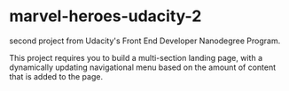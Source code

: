 # marvel-heroes-udacity-2

second project from Udacity's Front End Developer Nanodegree Program. 

This project requires you to build a multi-section landing page, with a dynamically updating navigational menu based on the amount of content that is added to the page.
